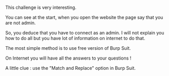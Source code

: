 This challenge is very interesting.

You can see at the start, when you open the website the page say that you are not admin.

So, you deduce that you have to connect as an admin. I will not explain you how to do all but you have lot of information on internet to do that.

The most simple method is to use free version of Burp Suit. 

On Internet you will have all the answers to your questions !

A little clue : use the "Match and Replace" option in Burp Suit.